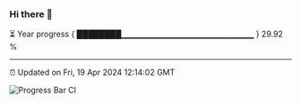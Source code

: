### Hi there 👋

⏳ Year progress { ████████▁▁▁▁▁▁▁▁▁▁▁▁▁▁▁▁▁▁▁▁▁▁ } 29.92 %

---

⏰ Updated on Fri, 19 Apr 2024 12:14:02 GMT

![Progress Bar CI](https://github.com/Shyam-Makwana/GitHub-Actions-Demo/workflows/Progress%20Bar%20CI/badge.svg)
